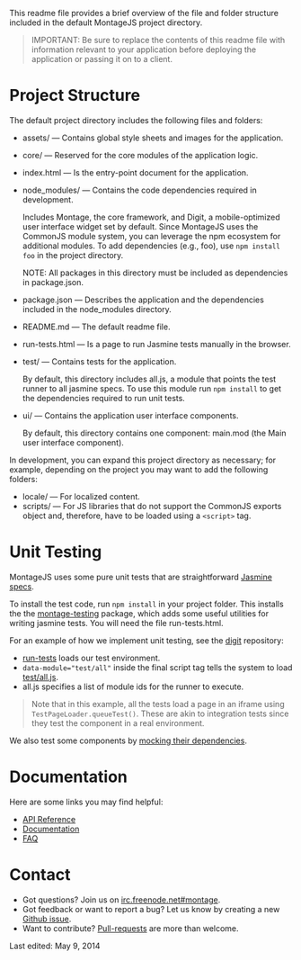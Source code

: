 
This readme file provides a brief overview of the file and folder structure
included in the default MontageJS project directory.

>IMPORTANT: Be sure to replace the contents of this readme file with information
relevant to your application before deploying the application or passing it on to
a client.

Project Structure
============

The default project directory includes the following files and folders:

* assets/ — Contains global style sheets and images for the application.
* core/  —  Reserved for the core modules of the application logic.
* index.html  —  Is the entry-point document for the application.
* node_modules/  —  Contains the code dependencies required in development.

    Includes Montage, the core framework, and Digit, a mobile-optimized user
    interface widget set by default. Since MontageJS uses the CommonJS module
    system, you can leverage the npm ecosystem for additional modules. To add
    dependencies (e.g., foo), use `npm install foo` in the project directory.

    NOTE: All packages in this directory must be included as dependencies
    in package.json.

* package.json  —  Describes the application and the dependencies included in
            the node_modules directory.
* README.md  —  The default readme file.
* run-tests.html  —  Is a page to run Jasmine tests manually in the browser.
* test/  —  Contains tests for the application.

    By default, this directory includes all.js, a module that points the test runner
    to all jasmine specs. To use this module run `npm install` to get the dependencies
    required to run unit tests.

* ui/  —  Contains the application user interface components.

    By default, this directory contains one component: main.mod (the Main
    user interface component).

In development, you can expand this project directory as necessary; for example,
depending on the project you may want to add the following folders:

* locale/  —  For localized content.
* scripts/  —  For JS libraries that do not support the CommonJS exports object
           and, therefore, have to be loaded using a `<script>` tag.

Unit Testing
============

MontageJS uses some pure unit tests that are straightforward [Jasmine specs][1].

To install the test code, run `npm install` in your project folder. This installs the
the [montage-testing][2] package, which adds some useful utilities for writing
jasmine tests. You will need the file run-tests.html.

For an example of how we implement unit testing, see the [digit][3] repository:

* [run-tests][4] loads our test environment.
* `data-module="test/all"` inside the final script tag tells the system to load [test/all.js][5].
* all.js specifies a list of module ids for the runner to execute.

>Note that in this example, all the tests load a page in an iframe using
`TestPageLoader.queueTest()`. These are akin to integration tests since they test
the component in a real environment.

We also test some components by [mocking their dependencies][6].

Documentation
============

Here are some links you may find helpful:

* [API Reference][7]
* [Documentation][8]
* [FAQ][9]

Contact
======

* Got questions? Join us on [irc.freenode.net#montage][10].
* Got feedback or want to report a bug? Let us know by creating a new [Github issue][11].
* Want to contribute? [Pull-requests][12] are more than welcome.

[1]: https://github.com/montagejs/montage/blob/master/test/core/super-spec.js        "Jasmine specs"
[2]: https://github.com/montagejs/montage-testing        "montage-testing"
[3]: https://github.com/montagejs/digit        "digit"
[4]: https://github.com/montagejs/digit/blob/master/run-tests.html        "run-tests"
[5]: https://github.com/montagejs/digit/tree/master/test        "test/all.js"
[6]: https://github.com/montagejs/montage/blob/master/test/base/abstract-button-spec.js        "mocking their dependencies"
[7]: http://montagejs.org/api/        "API Reference"
[8]: http://montagejs.org/docs/        "Documentation"
[9]: http://montagejs.org/docs/faq.html        "FAQ"
[10]: http://webchat.freenode.net/?channels=montage        "irc.freenode.net#montage"
[11]: https://github.com/montagejs/montage/issues        "Github issue"
[12]: https://github.com/montagejs/montage/pulls        "Pull-requests"

Last edited: May 9, 2014

